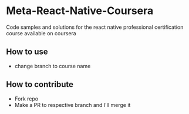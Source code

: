 # Meta-React-Native-Coursera
Code samples and solutions for the react native professional certification course available on coursera




## How to use

- change branch to course name

## How to  contribute
- Fork repo
- Make a PR to respective branch and I'll merge it


